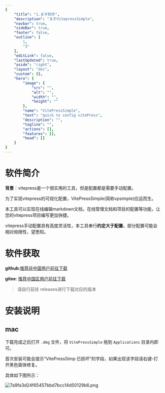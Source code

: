 ```yaml
---
{
    "title": "1.关于软件",
    "description": "关于VitepressSimple",
    "navbar": true,
    "sideBar": true,
    "footer": false,
    "outline": [
        1,
        "3"
    ],
    "editLink": false,
    "lastUpdated": true,
    "aside": "right",
    "layout": "doc",
    "custom": {},
    "hero": {
        "image": {
            "src": "",
            "alt": "",
            "width": "",
            "height": ""
        },
        "name": "VitePressSimple",
        "text": "quick to config vitePress",
        "description": "",
        "tagline": "",
        "actions": [],
        "features": [],
        "head": []
    }
}
---
```


# 软件简介

**背景**：vitepress是一个很实用的工具，但是配置都是需要手动配置。

为了实现vitepress的可视化配置，VitePressSimple(简称vpsimple)应运而生。

本工具可以实现在线编辑markdown文档，在线管理文档和项目的配置等功能，让您的vitepress项目编写更加快捷。

vitepress手动配置具有高度灵活性，本工具奉行**约定大于配置**，部分配置可能会相对局限性，望悉知。

# 软件获取

**github**:[推荐非中国用户前往下载](https://github.com/zhangdi168/VitePressSimple)

**gitee**:  [推荐中国区用户前往下载](https://gitee.com/zhangdi168/VitePressSimple )

> 请自行前往 releases进行下载对应的版本

# 安装说明

## mac

下载完成之后打开 `.dmg` 文件，将 `VitePressSimple` 拖到 `Applications` 目录内即可。

首次安装可能会提示“VitePressSimp 已损坏”的字段，如果出现该字段请右键-打开黑色窗体修复。

具体如下图所示：

![7a9fa3d24f65457bbd7bcc14d50129b6.png](/vpstatic/images/20240413/7a9fa3d2-4f65-457b-bd7b-cc14d50129b6.png)
